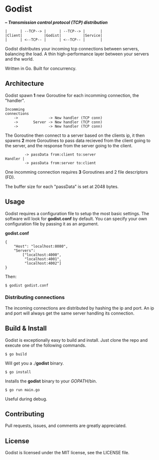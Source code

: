 # Godist
**– _Transmission control protocol (TCP) distribution_**

	|      | --TCP--> |      | --TCP--> |       |
	|Client|          |Godist|          |Service|
	|      | <--TCP-- |      | <--TCP-- |       |

Godist distributes your incoming tcp connections between servers, balancing the load. A thin high-performance layer between your servers and the world.

Written in Go. Built for concurrency.

## Architecture

Godist spawn **1** new Goroutine for each incomming connection, the "handler".

	Incomming
	connections
	    ->              -> New handler (TCP conn)
	    ->       Server -> New handler (TCP conn)
	    ->              -> New handler (TCP conn)

The Goroutine then connect to a server based on the clients ip, it then spawns **2** more Goroutines to pass data recieved from the client going to the server, and the response from the server going to the client.

             -> passData from:client to:server
	Handler |
	         -> passData from:server to:client

One incomming connection requires **3** Goroutines and 2 file descriptors (FD).

The buffer size for each "passData" is set at 2048 bytes.

## Usage
Godist requires a configuration file to setup the most basic settings. The software will look for **godist.conf** by default. You can specify your own configuration file by passing it as an argument.

**godist.conf**

    {
		"Host": "localhost:8080",
		"Servers":
			["localhost:4000", 
			 "localhost:4001",
			 "localhost:4002"]
	}

Then:

    $ godist godist.conf

### Distributing connections
The incoming connections are distributed by hashing the ip and port. An ip and port will always get the same server handling its connection.

## Build & Install
Godist is exceptionally easy to build and install. Just clone the repo and execute one of the following commands.

    $ go build

Will get you a ./**godist** binary.

    $ go install

Installs the **godist** binary to your *GOPATH*/bin.

    $ go run main.go

Useful during debug.

## Contributing

Pull requests, issues, and comments are greatly appreciated.

## License

Godist is licensed under the MIT license, see the LICENSE file.